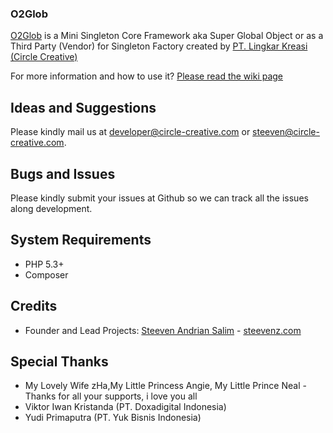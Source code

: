 ### O2Glob
[O2Glob][2] is a Mini Singleton Core Framework aka Super Global Object or as a Third Party (Vendor) for Singleton Factory created by [PT. Lingkar Kreasi (Circle Creative)][1]

For more information and how to use it? [Please read the wiki page][3]

Ideas and Suggestions
---------------------
Please kindly mail us at [developer@circle-creative.com][6] or [steeven@circle-creative.com][7].

Bugs and Issues
---------------
Please kindly submit your issues at Github so we can track all the issues along development.

System Requirements
-------------------
- PHP 5.3+
- Composer

Credits
-------
* Founder and Lead Projects: [Steeven Andrian Salim][7] - [steevenz.com][6]
 
Special Thanks
--------------
* My Lovely Wife zHa,My Little Princess Angie, My Little Prince Neal - Thanks for all your supports, i love you all
* Viktor Iwan Kristanda (PT. Doxadigital Indonesia)
* Yudi Primaputra (PT. Yuk Bisnis Indonesia)

[1]: http://circle-creative.com
[2]: http://circle-creative.com/products/o2glob
[3]: http://github.com/circlecreative/o2glob/wiki
[4]: mailto:developer@circle-creative.com
[5]: mailto:steeven@circle-creative.com
[6]: http://steevenz.com
[7]: http://cv.steevenz.com
[8]: https://getcomposer.org
[9]: https://packagist.org/packages/o2system/o2glob

